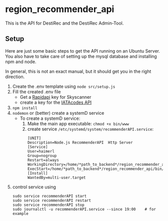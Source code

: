 # region_recommender_api

This is the API for DestiRec and the DestiRec Admin-Tool. 


## Setup
Here are just some basic steps to get the API running on an Ubuntu Server. You also have to take care of setting up the mysql database and installing npm and node. 

In general, this is not an exact manual, but it should get you in the right direction.

1. Create the .env template using `node src/setup.js`
2. Fill the created .env file
   - Get a [Rapidapi](https://rapidapi.com) key for Skyscanner
   - create a key for the [IATAcodes API](http://iatacodes.org/)
4. `npm install`
5. `nodemon` or (better) create a systemD service
    - To create a systemD service:
      1. Make the main app executable: `chmod +x bin/www`
      2. create service `/etc/systemd/system/recommenderAPI.service`:
          ```
          [UNIT]
          Description=Node.js RecommenderAPI  Http Server
          [Service]
          User=haimerl
          Group=nogroup
          Restart=always
          WorkingDirectory=/home/*path_to_backend*/region_recommender_api
          ExecStart=/home/*path_to_backend*/region_recommender_api/bin/www
          [Install]
          WantedBy=multi-user.target
          ```
6. control service using
   ```
   sudo service recommenderAPI start
   sudo service recommenderAPI restart
   sudo service recommenderAPI stop
   sudo journalctl -u recommenderAPI.service --since 19:00    # for example
   ```
